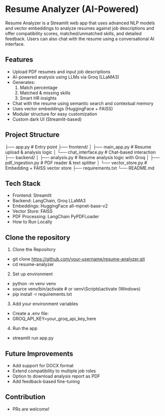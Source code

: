 # Resume Analyzer (AI-Powered)

Resume Analyzer is a Streamlit web app that uses advanced NLP models and vector embeddings to analyze resumes against job descriptions and offer compatibility scores, matched/unmatched skills, and detailed feedback. Users can also chat with the resume using a conversational AI interface.

## Features

- Upload PDF resumes and input job descriptions
- AI-powered analysis using LLMs via Groq (LLaMA3)
- Generates:
  1. Match percentage
  2. Matched & missing skills
  3. Smart HR insights
- Chat with the resume using semantic search and contextual memory
- Uses vector embeddings (HuggingFace + FAISS)
- Modular structure for easy customization
- Custom dark UI (Streamlit-based)

## Project Structure

├── app.py                  # Entry point
├── frontend/
│   ├── main_app.py         # Resume upload & analysis logic
│   └── chat_interface.py   # Chat-based interaction
├── backend/
│   ├── analysis.py         # Resume analysis logic with Groq
│   ├── pdf_ingestion.py    # PDF reader & text splitter
│   └── vector_store.py     # Embedding + FAISS vector store
├── requirements.txt
└── README.md

## Tech Stack

- Frontend: Streamlit
- Backend: LangChain, Groq LLaMA3
- Embeddings: HuggingFace all-mpnet-base-v2
- Vector Store: FAISS
- PDF Processing: LangChain PyPDFLoader
- How to Run Locally

## Clone the repository

1. Clone the Repository
  - git clone https://github.com/your-username/resume-analyzer.git
  - cd resume-analyzer
2. Set up environment
  - python -m venv venv
  - source venv/bin/activate      # or venv\Scripts\activate (Windows)
  - pip install -r requirements.txt
3. Add your environment variables
  - Create a .env file:
  - GROQ_API_KEY=your_groq_api_key_here
4. Run the app
  - streamlit run app.py

## Future Improvements

- Add support for DOCX format
- Extend compatibility to multiple job roles
- Option to download analysis report as PDF
- Add feedback-based fine-tuning

## Contribution
- PRs are welcome! 
